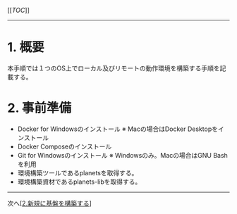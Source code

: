 [[_TOC_]] 

----

# 1. 概要
本手順では１つのOS上でローカル及びリモートの動作環境を構築する手順を記載する。

# 2. 事前準備

- Docker for Windowsのインストール ※ Macの場合はDocker Desktopをインストール
- Docker Composeのインストール  
- Git for Windowsのインストール ※ Windowsのみ。Macの場合はGNU Bashを利用
- 環境構築ツールであるplanetsを取得する。   
- 環境構築資材であるplanets-libを取得する。

----
次へ[[2.新規に基盤を構築する](2.新規に基盤を構築する.md)]
